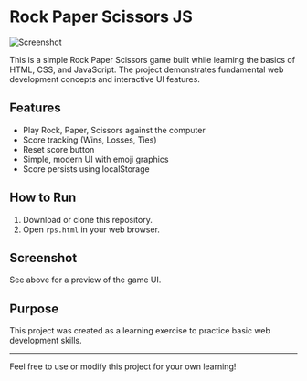 # Rock Paper Scissors JS

![Screenshot](screenshot.png)

This is a simple Rock Paper Scissors game built while learning the basics of HTML, CSS, and JavaScript. The project demonstrates fundamental web development concepts and interactive UI features.

## Features
- Play Rock, Paper, Scissors against the computer
- Score tracking (Wins, Losses, Ties)
- Reset score button
- Simple, modern UI with emoji graphics
- Score persists using localStorage

## How to Run
1. Download or clone this repository.
2. Open `rps.html` in your web browser.

## Screenshot
See above for a preview of the game UI.

## Purpose
This project was created as a learning exercise to practice basic web development skills.

---
Feel free to use or modify this project for your own learning!
